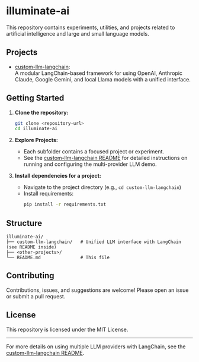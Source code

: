 # illuminate-ai

This repository contains experiments, utilities, and projects related to artificial intelligence and large and small language models.

## Projects

- [custom-llm-langchain](./custom-llm-langchain/README.md):  
  A modular LangChain-based framework for using OpenAI, Anthropic Claude, Google Gemini, and local Llama models with a unified interface.

## Getting Started

1. **Clone the repository:**
   ```sh
   git clone <repository-url>
   cd illuminate-ai
   ```

2. **Explore Projects:**
   - Each subfolder contains a focused project or experiment.
   - See the [custom-llm-langchain README](./custom-llm-langchain/README.md) for detailed instructions on running and configuring the multi-provider LLM demo.

3. **Install dependencies for a project:**
   - Navigate to the project directory (e.g., `cd custom-llm-langchain`)
   - Install requirements:
     ```sh
     pip install -r requirements.txt
     ```

## Structure

```
illuminate-ai/
├── custom-llm-langchain/   # Unified LLM interface with LangChain (see README inside)
├── <other-projects>/
└── README.md               # This file
```

## Contributing

Contributions, issues, and suggestions are welcome! Please open an issue or submit a pull request.

## License

This repository is licensed under the MIT License.

---
For more details on using multiple LLM providers with LangChain, see the [custom-llm-langchain README](./custom-llm-langchain/README.md).